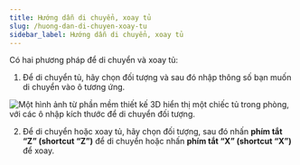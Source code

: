 ```yaml
---
title: Hướng dẫn di chuyển, xoay tủ
slug: /huong-dan-di-chuyen-xoay-tu
sidebar_label: Hướng dẫn di chuyển, xoay tủ
---
```


Có hai phương pháp để di chuyển và xoay tủ:

1. Để di chuyển tủ, hãy chọn đối tượng và sau đó nhập thông số bạn muốn di chuyển vào ô tương ứng.

![Một hình ảnh từ phần mềm thiết kế 3D hiển thị một chiếc tủ trong phòng, với các ô nhập kích thước để di chuyển đối tượng.](https://storage.googleapis.com/jegavn_kb/image_jegavn/432.1.jpg)

2. Để di chuyển hoặc xoay tủ, hãy chọn đối tượng, sau đó nhấn **phím tắt “Z” (shortcut “Z”)** để di chuyển hoặc nhấn **phím tắt “X” (shortcut “X”)** để xoay.